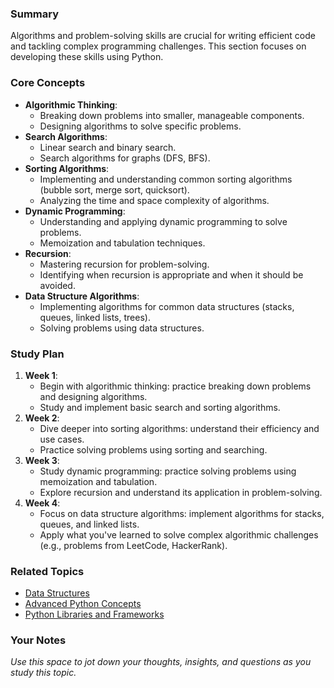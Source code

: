 ### Summary

Algorithms and problem-solving skills are crucial for writing efficient code and tackling complex programming challenges. This section focuses on developing these skills using Python.

### Core Concepts

- **Algorithmic Thinking**:
    - Breaking down problems into smaller, manageable components.
    - Designing algorithms to solve specific problems.
- **Search Algorithms**:
    - Linear search and binary search.
    - Search algorithms for graphs (DFS, BFS).
- **Sorting Algorithms**:
    - Implementing and understanding common sorting algorithms (bubble sort, merge sort, quicksort).
    - Analyzing the time and space complexity of algorithms.
- **Dynamic Programming**:
    - Understanding and applying dynamic programming to solve problems.
    - Memoization and tabulation techniques.
- **Recursion**:
    - Mastering recursion for problem-solving.
    - Identifying when recursion is appropriate and when it should be avoided.
- **Data Structure Algorithms**:
    - Implementing algorithms for common data structures (stacks, queues, linked lists, trees).
    - Solving problems using data structures.

### Study Plan

1. **Week 1**:
    - Begin with algorithmic thinking: practice breaking down problems and designing algorithms.
    - Study and implement basic search and sorting algorithms.
2. **Week 2**:
    - Dive deeper into sorting algorithms: understand their efficiency and use cases.
    - Practice solving problems using sorting and searching.
3. **Week 3**:
    - Study dynamic programming: practice solving problems using memoization and tabulation.
    - Explore recursion and understand its application in problem-solving.
4. **Week 4**:
    - Focus on data structure algorithms: implement algorithms for stacks, queues, and linked lists.
    - Apply what you've learned to solve complex algorithmic challenges (e.g., problems from LeetCode, HackerRank).

### Related Topics

- [Data Structures](#3-data-structures)
- [Advanced Python Concepts](#6-advanced-python-concepts)
- [Python Libraries and Frameworks](#8-python-libraries-and-frameworks)

### Your Notes

_Use this space to jot down your thoughts, insights, and questions as you study this topic._